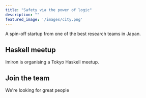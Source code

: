 ```yaml
---
title: "Safety via the power of logic"
description: ""
featured_image: '/images/city.png'
---
```


A spin-off startup from one of the best research teams in Japan.

<div class="highlights">
  <div class="highlight">
    <h2>Haskell meetup</h2>
    <p>Imiron is organising a Tokyo Haskell meetup.</p>
  </div>

  <div class="highlight">
    <h2>Join the team</h2>
    <p>We're looking for great people</p>
  </div>
</div>


